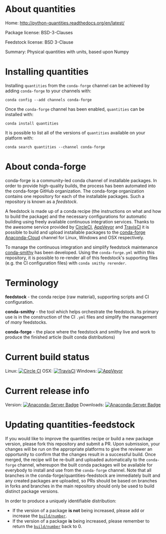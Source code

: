 About quantities
================

Home: http://python-quantities.readthedocs.org/en/latest/

Package license: BSD-3-Clauses

Feedstock license: BSD 3-Clause

Summary: Physical quantities with units, based upon Numpy



Installing quantities
=====================

Installing `quantities` from the `conda-forge` channel can be achieved by adding `conda-forge` to your channels with:

```
conda config --add channels conda-forge
```

Once the `conda-forge` channel has been enabled, `quantities` can be installed with:

```
conda install quantities
```

It is possible to list all of the versions of `quantities` available on your platform with:

```
conda search quantities --channel conda-forge
```



About conda-forge
=================

conda-forge is a community-led conda channel of installable packages.
In order to provide high-quality builds, the process has been automated into the
conda-forge GitHub organization. The conda-forge organization contains one repository
for each of the installable packages. Such a repository is known as a *feedstock*.

A feedstock is made up of a conda recipe (the instructions on what and how to build
the package) and the necessary configurations for automatic building using freely
available continuous integration services. Thanks to the awesome service provided by
[CircleCI](https://circleci.com/), [AppVeyor](http://www.appveyor.com/)
and [TravisCI](https://travis-ci.org/) it is possible to build and upload installable
packages to the [conda-forge](https://anaconda.org/conda-forge)
[Anaconda-Cloud](http://docs.anaconda.org/) channel for Linux, Windows and OSX respectively.

To manage the continuous integration and simplify feedstock maintenance
[conda-smithy](http://github.com/conda-forge/conda-smithy) has been developed.
Using the ``conda-forge.yml`` within this repository, it is possible to re-render all of
this feedstock's supporting files (e.g. the CI configuration files) with ``conda smithy rerender``.


Terminology
===========

**feedstock** - the conda recipe (raw material), supporting scripts and CI configuration.

**conda-smithy** - the tool which helps orchestrate the feedstock.
                   Its primary use is in the construction of the CI ``.yml`` files
                   and simplify the management of *many* feedstocks.

**conda-forge** - the place where the feedstock and smithy live and work to
                  produce the finished article (built conda distributions)

Current build status
====================

Linux: [![Circle CI](https://circleci.com/gh/conda-forge/quantities-feedstock.svg?style=shield)](https://circleci.com/gh/conda-forge/quantities-feedstock)
OSX: [![TravisCI](https://travis-ci.org/conda-forge/quantities-feedstock.svg?branch=master)](https://travis-ci.org/conda-forge/quantities-feedstock)
Windows: [![AppVeyor](https://ci.appveyor.com/api/projects/status/github/conda-forge/quantities-feedstock?svg=True)](https://ci.appveyor.com/project/conda-forge/quantities-feedstock/branch/master)

Current release info
====================
Version: [![Anaconda-Server Badge](https://anaconda.org/conda-forge/quantities/badges/version.svg)](https://anaconda.org/conda-forge/quantities)
Downloads: [![Anaconda-Server Badge](https://anaconda.org/conda-forge/quantities/badges/downloads.svg)](https://anaconda.org/conda-forge/quantities)


Updating quantities-feedstock
=============================

If you would like to improve the quantities recipe or build a new
package version, please fork this repository and submit a PR. Upon submission,
your changes will be run on the appropriate platforms to give the reviewer an
opportunity to confirm that the changes result in a successful build. Once
merged, the recipe will be re-built and uploaded automatically to the
`conda-forge` channel, whereupon the built conda packages will be available for
everybody to install and use from the `conda-forge` channel.
Note that all branches in the conda-forge/quantities-feedstock are
immediately built and any created packages are uploaded, so PRs should be based
on branches in forks and branches in the main repository should only be used to
build distinct package versions.

In order to produce a uniquely identifiable distribution:
 * If the version of a package **is not** being increased, please add or increase
   the [``build/number``](http://conda.pydata.org/docs/building/meta-yaml.html#build-number-and-string).
 * If the version of a package **is** being increased, please remember to return
   the [``build/number``](http://conda.pydata.org/docs/building/meta-yaml.html#build-number-and-string)
   back to 0.
